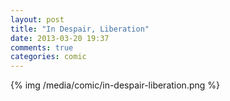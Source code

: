 ```yaml
---
layout: post
title: "In Despair, Liberation"
date: 2013-03-20 19:37
comments: true
categories: comic
---
```

{% img /media/comic/in-despair-liberation.png %}
